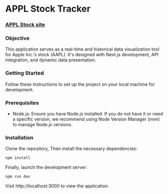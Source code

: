 # APPL Stock Tracker

### [APPL Stock site](https://aapl-stock.vercel.app/)

### Objective
This application serves as a real-time and historical data visualization tool for Apple Inc.'s stock (AAPL). 
It's designed with Next.js development, API integration, and dynamic data presentation.

### Getting Started
Follow these instructions to set up the project on your local machine for development.

### Prerequisites
- Node.js: Ensure you have Node.js installed.
  If you do not have it or need a specific version, we recommend using Node Version Manager (nvm) to manage Node.js versions.

### Installation
Clone the repository, Then install the necessary dependencies:
```
npm install
```
Finally, launch the development server:
```
npm run dev
```
Visit http://localhost:3000 to view the application.
